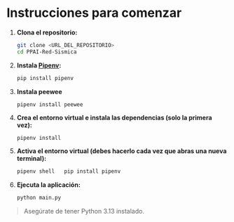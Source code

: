 # Instrucciones para comenzar

1. **Clona el repositorio:**
   ```bash
   git clone <URL_DEL_REPOSITORIO>
   cd PPAI-Red-Sismica
   ```

2. **Instala [Pipenv](https://pipenv.pypa.io/):**
   ```bash
   pip install pipenv
   ```

3. **Instala peewee**
   ```
   pipenv install peewee
   ```

4. **Crea el entorno virtual e instala las dependencias (solo la primera vez):**
   ```bash
   pipenv install
   ```

5. **Activa el entorno virtual (debes hacerlo cada vez que abras una nueva terminal):**
   ```bash
   pipenv shell   pip install pipenv
   ```

6. **Ejecuta la aplicación:**
   ```bash
   python main.py
   ```

> Asegúrate de tener Python 3.13 instalado.
